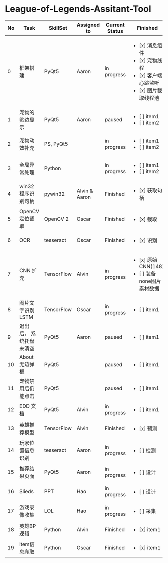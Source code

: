 # League-of-Legends-Assitant-Tool

| No| Task           | SkillSet | Assigned to   | Current Status | Finished | 
|---|----------------|---------------|---------------|----------------|-----------|
| 0 |框架搭建 | PyQt5  | Aaron | in progress|  <ul><li>[x] 消息组件</li><li>[x] 宠物线程</li><li>[x] 客户端心跳监听</li><li>[x] 图片截取线程池</li></ul>
| 1 |宠物的贴边显示 | PyQt5  | Aaron | paused|  <ul><li>[ ] item1</li><li>[ ] item2</li></ul>
| 2 |宠物动效补充   | PS, PyQt5  |  | in progress |  <ul><li>[ ] item1</li><li>[ ] item2</li></ul>
| 3 |全局异常处理   | Python  |  | in progress |  <ul><li>[ ] item1</li><li>[ ] item2</li></ul>
| 4 |win32 程序识别句柄   | pywin32  | Alvin & Aaron | Finished | <ul><li>[x] 获取句柄</li></ul>
| 5 | OpenCV 定位截取   | OpenCV 2 | Oscar | Finished |  <ul><li>[x] 截取</li></ul>
| 6 |OCR   | tesseract  | Oscar | Finished |  <ul><li>[x] 识别</li></ul>
| 7 |CNN 扩充   | TensorFlow  | Alvin | in progress |  <ul><li>[x] 原始CNN(148)</li><li>[ ] 装备 none图片素材数据</li></ul>
| 8 |图片文字识别 LSTM   | TensorFlow  | Oscar | in progress |  <ul><li>[ ] item1</li></ul>
| 9 |退出后， 系统托盘未清空   | PyQt5  | Aaron | paused |  <ul><li>[ ] item1</li></ul>
| 10 |About 无边弹框 | PyQt5  |  | paused|  <ul><li>[ ] item1</li></ul>
| 11 |宠物禁用后仍能点击 | PyQt5  |  | paused|  <ul><li>[ ] item1</li></ul>
| 12 |EDD 文档 | PyQt5  | Alvin | in progress|  <ul><li>[ ] item1</li></ul>
| 13 |英雄推荐模型 | TensorFlow  | Alvin | Finished|  <ul><li>[x] 预测</li></ul>
| 14 |玩家位置信息识别 | tesseract  | Aaron | in progress|  <ul><li>[ ] 检测</li></ul>
| 15 |推荐结果页面 | PyQt5  | Aaron | in progress|  <ul><li>[ ] 设计</li></ul>
| 16 |Slieds | PPT  | Hao | in progress|  <ul><li>[ ] 设计</li></ul>
| 17 |游戏录像收集 | LOL  | Hao | in progress|  <ul><li>[ ] 采集</li></ul>
| 18 |英雄BP逻辑   | Python  | Alvin | Finished |  <ul><li>[x] item1</li></ul>
| 19 |item信息爬取   | Python  | Oscar | Finished |  <ul><li>[x] item1</li></ul>